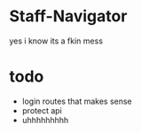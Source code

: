 # Staff-Navigator
yes i know its a fkin mess

# todo
- login routes that makes sense
- protect api
- uhhhhhhhhh
